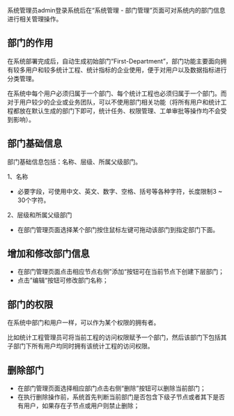 系统管理员admin登录系统后在“系统管理 - 部门管理”页面可对系统内的部门信息进行相关管理操作。

## 部门的作用

在系统部署完成后，自动生成初始部门“First-Department”，部门功能主要面向拥有较多用户和较多统计工程、统计指标的企业使用，便于对用户以及数据指标进行分类管理。

在系统中每个用户必须归属于一个部门、每个统计工程也必须归属于一个部门。而对于用户较少的企业或业务团队，可以不使用部门相关功能（将所有用户和统计工程都放在默认生成的部门下即可，统计任务、权限管理、工单审批等操作均不会受到影响）。

## 部门基础信息

部门基础信息包括：名称、层级、所属父级部门。

1、名称

+ 必要字段，可使用中文、英文、数字、空格、括号等各种字符，长度限制3 ~ 30个字符。

2、层级和所属父级部门

+ 在部门管理页面选择某个部门按住鼠标左键可拖动该部门到指定部门下面。

## 增加和修改部门信息

+ 在部门管理页面点击相应节点右侧”添加“按钮可在当前节点下创建下层部门；
+ 点击”编辑“按钮可修改部门名称；

## 部门的权限

在系统中部门和用户一样，可以作为某个权限的拥有者。

比如统计工程管理员可将当前工程的访问权限赋予一个部门，然后该部门下包括其子部门下所有用户均同时拥有该统计工程的访问权限。

## 删除部门

+ 在部门管理页面选择相应部门点击右侧“删除”按钮可以删除当前部门；
+ 在执行删除操作前，系统首先判断当前部门是否包含下级子节点或者其下是否有用户，如果存在子节点或用户则禁止删除；

